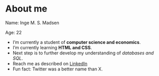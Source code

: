 # About me

<p> Name: Inge M. S. Madsen </p>
<p> Age: 22 </p>

- I’m currently a student of **computer science and economics**.
- I’m currently learning **HTML and CSS**.
- Next step is to further develop my understanding of *databases and SQL*.
- Reach me as described on [LinkedIn](https://www.linkedin.com/in/inge-marie-steen-madsen/en)
- Fun fact: Twitter was a better name than X.
